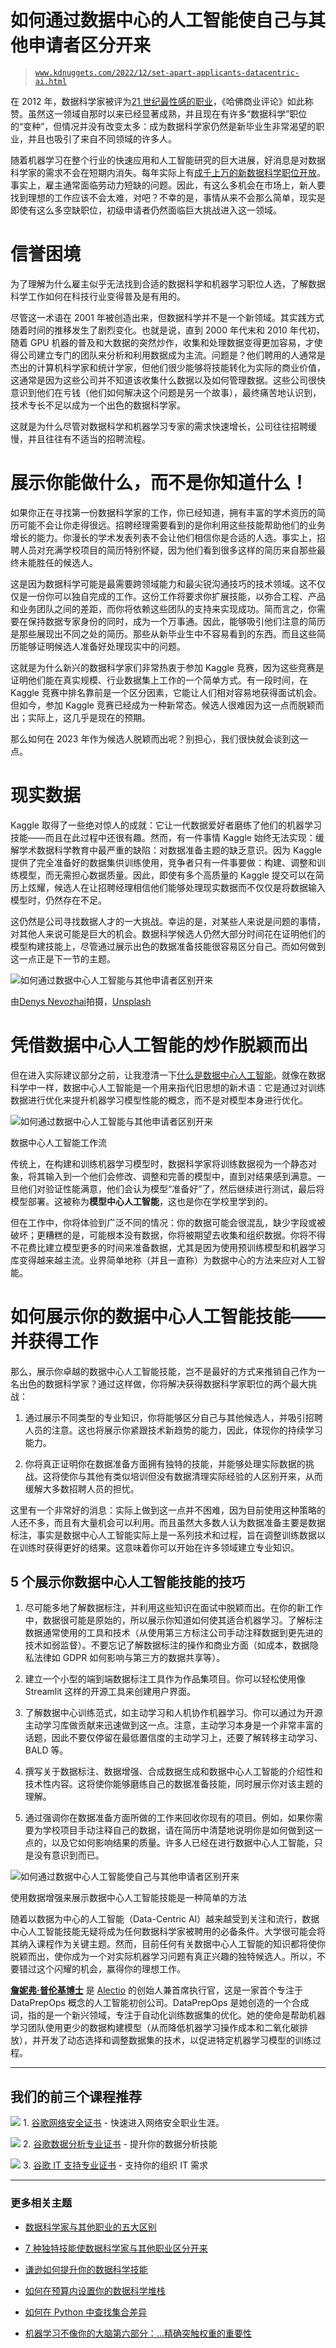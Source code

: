 # 如何通过数据中心的人工智能使自己与其他申请者区分开来

> [`www.kdnuggets.com/2022/12/set-apart-applicants-datacentric-ai.html`](https://www.kdnuggets.com/2022/12/set-apart-applicants-datacentric-ai.html)

在 2012 年，数据科学家被评为[21 世纪最性感的职业](https://hbr.org/2012/10/data-scientist-the-sexiest-job-of-the-21st-century)，《哈佛商业评论》如此称赞。虽然这一领域自那时以来已经显著成熟，并且现在有许多“数据科学”职位的“变种”，但情况并没有改变太多：成为数据科学家仍然是新毕业生非常渴望的职业，并且也吸引了来自不同领域的许多人。

随着机器学习在整个行业的快速应用和人工智能研究的巨大进展，好消息是对数据科学家的需求不会在短期内消失。每年实际上有[成千上万的新数据科学职位开放](https://data-flair.training/blogs/data-science-job-trends/)。事实上，雇主通常面临劳动力短缺的问题。因此，有这么多机会在市场上，新人要找到理想的工作应该不会太难，对吧？不幸的是，事情从来不会那么简单，现实是即使有这么多空缺职位，初级申请者仍然面临巨大挑战进入这一领域。

# 信誉困境

为了理解为什么雇主似乎无法找到合适的数据科学和机器学习职位人选，了解数据科学工作如何在科技行业变得普及是有用的。

尽管这一术语在 2001 年被创造出来，但数据科学并不是一个新领域。其实践方式随着时间的推移发生了剧烈变化。也就是说，直到 2000 年代末和 2010 年代初，随着 GPU 机器的普及和大数据的突然炒作，收集和处理数据变得更加容易，才使得公司建立专门的团队来分析和利用数据成为主流。问题是？他们聘用的人通常是杰出的计算机科学家和统计学家，但他们很少能够将技能转化为实际的商业价值，这通常是因为这些公司并不知道该收集什么数据以及如何管理数据。这些公司很快意识到他们在亏钱（他们如何解决这个问题是另一个故事），最终痛苦地认识到，技术专长不足以成为一个出色的数据科学家。

这就是为什么尽管对数据科学和机器学习专家的需求快速增长，公司往往招聘缓慢，并且往往有不适当的招聘流程。

# 展示你能做什么，而不是你知道什么！

如果你正在寻找第一份数据科学家的工作，你已经知道，拥有丰富的学术资历的简历可能不会让你走得很远。招聘经理需要看到的是你利用这些技能帮助他们的业务增长的能力。你漫长的学术发表列表不会让他们相信你是合适的人选。事实上，招聘人员对充满学校项目的简历特别怀疑，因为他们看到很多这样的简历来自那些最终未能胜任的候选人。

这是因为数据科学可能是最需要跨领域能力和最尖锐沟通技巧的技术领域。这不仅仅是一份你可以独自完成的工作。这份工作将要求你扩展技能，以弥合工程、产品和业务团队之间的差距，而你将依赖这些团队的支持来实现成功。简而言之，你需要在保持数据专家身份的同时，成为一个万事通。因此，能够吸引他们注意的简历是那些展现出不同之处的简历。那些从新毕业生中不容易看到的东西。而且这些简历能够证明候选人准备好处理现实中的问题。

这就是为什么新兴的数据科学家们非常热衷于参加 Kaggle 竞赛，因为这些竞赛是证明他们能在真实规模、行业数据集上工作的一个简单方式。有一段时间，在 Kaggle 竞赛中排名靠前是一个区分因素，它能让人们相对容易地获得面试机会。但如今，参加 Kaggle 竞赛已经成为一种新常态。候选人很难因为这一点而脱颖而出；实际上，这几乎是现在的预期。

那么如何在 2023 年作为候选人脱颖而出呢？别担心，我们很快就会谈到这一点。

# 现实数据

Kaggle 取得了一些绝对惊人的成就：它让一代数据爱好者磨练了他们的机器学习技能——而且在此过程中还很有趣。然而，有一件事情 Kaggle 始终无法实现：缓解学术数据科学教育中最严重的缺陷：对数据准备主题的缺乏意识。因为 Kaggle 提供了完全准备好的数据集供训练使用，竞争者只有一件事要做：构建、调整和训练模型，而无需担心数据质量。因此，即使有多个高质量的 Kaggle 提交可以在简历上炫耀，候选人在让招聘经理相信他们能够处理现实数据而不仅仅是将数据输入模型时，仍然存在不足。

这仍然是公司寻找数据人才的一大挑战。幸运的是，对某些人来说是问题的事情，对其他人来说可能是巨大的机会。数据科学候选人仍然大部分时间花在证明他们的模型构建技能上，尽管通过展示出色的数据准备技能很容易区分自己。而如何做到这一点正是下一节的主题。

![如何通过数据中心人工智能与其他申请者区别开来](img/a6b9314d3ed45ba0769a8be11b303bd2.png)

由[Denys Nevozhai](https://unsplash.com/@dnevozhai?utm_source=unsplash&utm_medium=referral&utm_content=creditCopyText)拍摄，[Unsplash](https://unsplash.com/s/photos/mountain-top?utm_source=unsplash&utm_medium=referral&utm_content=creditCopyText)

# 凭借数据中心人工智能的炒作脱颖而出

但在进入实际建议部分之前，让我澄清一下[什么是数据中心人工智能](https://www.alectio.com/2022/01/30/what-is-data-centric-ai/)。就像在数据科学中一样，数据中心人工智能是一个用来指代旧思想的新术语：它是通过对训练数据进行优化来提升机器学习模型性能的概念，而不是对模型本身进行优化。

![如何通过数据中心人工智能与其他申请者区别开来](img/9b2eeaae1900e6991245894fc836d8d0.png)

数据中心人工智能工作流

传统上，在构建和训练机器学习模型时，数据科学家将训练数据视为一个静态对象，将其输入到一个他们会修改、调整和完善的模型中，直到对结果感到满意。一旦他们对验证性能满意，他们会认为模型“准备好”了，然后继续进行测试，最后将模型部署。这被称为**模型中心人工智能**，这也是你在学校里学到的。

但在工作中，你将体验到广泛不同的情况：你的数据可能会很混乱，缺少字段或被破坏；更糟糕的是，可能根本没有数据，你将被期望去收集和组织数据。你将不得不花费比建立模型更多的时间来准备数据，尤其是因为使用预训练模型和机器学习库变得越来越主流。业界简单地称（并且一直称）为数据中心的方法来应对人工智能。

# 如何展示你的数据中心人工智能技能——并获得工作

那么，展示你卓越的数据中心人工智能技能，岂不是最好的方式来推销自己作为一名出色的数据科学家？通过这样做，你将解决获得数据科学家职位的两个最大挑战：

1.  通过展示不同类型的专业知识，你将能够区分自己与其他候选人，并吸引招聘人员的注意。这也将展示你紧跟技术新趋势的能力，因此，体现你的持续学习能力。

1.  你将真正证明你在数据准备方面拥有独特的技能，并能够处理实际数据的挑战。这将使你与其他有类似培训但没有数据清理实际经验的人区别开来，从而缓解大多数招聘人员的担忧。

这里有一个非常好的消息：实际上做到这一点并不困难，因为目前使用这种策略的人还不多，而且有大量机会可以利用。而且虽然大多数人认为数据准备主要是数据标注，事实是数据中心人工智能实际上是一系列技术和过程，旨在调整训练数据以在训练时获得更好的结果。这意味着你可以开始在许多领域建立专业知识。

## 5 个展示你数据中心人工智能技能的技巧

1.  尽可能多地了解数据标注，并利用这些知识在面试中脱颖而出。在你的新工作中，数据很可能是原始的，所以展示你知道如何使其适合机器学习。了解标注数据通常使用的工具和技术（从使用第三方标注公司手动注释数据到更先进的技术如弱监督）。不要忘记了解数据标注的操作和商业方面（如成本，数据隐私法律如 GDPR 如何影响与第三方的数据共享等）。

1.  建立一个小型的端到端数据标注工具作为作品集项目。你可以轻松使用像 Streamlit 这样的开源工具来创建用户界面。

1.  了解数据中心训练范式，如主动学习和人机协作机器学习。你可以通过为开源主动学习库做贡献来迅速做到这一点。注意，主动学习本身是一个非常丰富的话题，因此不要仅停留在最低置信度的主动学习上，还要了解转移主动学习、BALD 等。

1.  撰写关于数据标注、数据增强、合成数据生成和数据中心人工智能的介绍性和技术性内容。这将使你能够磨练自己的数据准备技能，同时展示你对该主题的理解。

1.  通过强调你在数据准备方面所做的工作来回收你现有的项目。例如，如果你需要为学校项目手动注释自己的数据，请在简历中清楚地说明你是如何做到这一点的，以及它如何影响结果的质量。许多人已经在进行数据中心人工智能，只是没有意识到而已。

![如何通过数据中心人工智能使自己与其他申请者区别开来](img/b4bc055bc2176b9174b44cbfb3fa900e.png)

使用数据增强来展示数据中心人工智能技能是一种简单的方法

随着以数据为中心的人工智能（Data-Centric AI）越来越受到关注和流行，数据中心人工智能技能无疑将成为任何数据科学家被聘用的必备条件。大学很可能会将其纳入课程作为关键主题。然而，目前任何有关数据中心人工智能的知识都将使你脱颖而出，使你成为一个对实际机器学习问题有真正兴趣的独特候选人。所以，不要错过这个闪耀的机会，赢得你的理想工作。

**[詹妮弗·普伦基博士](https://www.linkedin.com/in/jennifer-prendki/)** 是 [Alectio](https://www.alectio.com/) 的创始人兼首席执行官，这是一家首个专注于 DataPrepOps 概念的人工智能初创公司。DataPrepOps 是她创造的一个合成词，指的是一个新兴领域，专注于自动化训练数据集的优化。她的使命是帮助机器学习团队使用更少的数据构建模型（从而降低机器学习操作成本和二氧化碳排放），并开发了动态选择和调整数据集的技术，以促进特定机器学习模型的训练过程。

* * *

## 我们的前三个课程推荐

![](img/0244c01ba9267c002ef39d4907e0b8fb.png) 1\. [谷歌网络安全证书](https://www.kdnuggets.com/google-cybersecurity) - 快速进入网络安全职业生涯。

![](img/e225c49c3c91745821c8c0368bf04711.png) 2\. [谷歌数据分析专业证书](https://www.kdnuggets.com/google-data-analytics) - 提升你的数据分析技能

![](img/0244c01ba9267c002ef39d4907e0b8fb.png) 3\. [谷歌 IT 支持专业证书](https://www.kdnuggets.com/google-itsupport) - 支持你的组织 IT 需求

* * *

### 更多相关主题

+   [数据科学家与其他职业的五大区别](https://www.kdnuggets.com/2021/11/5-things-set-data-scientist-apart-other-professions.html)

+   [7 种独特技能使数据科学家与其他职业区分开来](https://www.kdnuggets.com/2022/05/7-unique-skills-set-data-scientists-apart-professions.html)

+   [谦逊如何提升你的数据科学技能](https://www.kdnuggets.com/2022/01/humbling-improve-data-science-skills.html)

+   [如何在预算内设置你的数据科学堆栈](https://www.kdnuggets.com/2022/01/data-science-stack-budget.html)

+   [如何在 Python 中查找集合差异](https://www.kdnuggets.com/2023/03/find-set-difference-python.html)

+   [机器学习不像你的大脑第六部分：…精确突触权重的重要性](https://www.kdnuggets.com/2022/08/machine-learning-like-brain-part-6-importance-precise-synapse-weights-ability-set-quickly.html)
